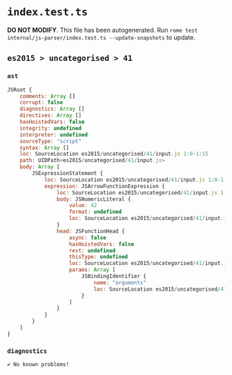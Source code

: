 # `index.test.ts`

**DO NOT MODIFY**. This file has been autogenerated. Run `rome test internal/js-parser/index.test.ts --update-snapshots` to update.

## `es2015 > uncategorised > 41`

### `ast`

```javascript
JSRoot {
	comments: Array []
	corrupt: false
	diagnostics: Array []
	directives: Array []
	hasHoistedVars: false
	integrity: undefined
	interpreter: undefined
	sourceType: "script"
	syntax: Array []
	loc: SourceLocation es2015/uncategorised/41/input.js 1:0-1:15
	path: UIDPath<es2015/uncategorised/41/input.js>
	body: Array [
		JSExpressionStatement {
			loc: SourceLocation es2015/uncategorised/41/input.js 1:0-1:15
			expression: JSArrowFunctionExpression {
				loc: SourceLocation es2015/uncategorised/41/input.js 1:0-1:15
				body: JSNumericLiteral {
					value: 42
					format: undefined
					loc: SourceLocation es2015/uncategorised/41/input.js 1:13-1:15
				}
				head: JSFunctionHead {
					async: false
					hasHoistedVars: false
					rest: undefined
					thisType: undefined
					loc: SourceLocation es2015/uncategorised/41/input.js 1:0-1:12
					params: Array [
						JSBindingIdentifier {
							name: "arguments"
							loc: SourceLocation es2015/uncategorised/41/input.js 1:0-1:9 (arguments)
						}
					]
				}
			}
		}
	]
}
```

### `diagnostics`

```
✔ No known problems!

```
